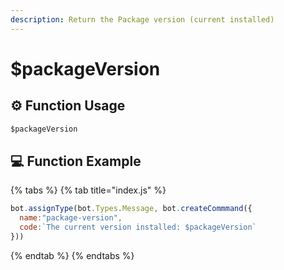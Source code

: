 ```yaml
---
description: Return the Package version (current installed)
---
```


# $packageVersion

## ⚙ Function Usage

```javascript
$packageVersion
```

## 💻 Function Example

{% tabs %}
{% tab title="index.js" %}
```javascript
bot.assignType(bot.Types.Message, bot.createCommmand({
  name:"package-version",
  code:`The current version installed: $packageVersion`
}))
```
{% endtab %}
{% endtabs %}

